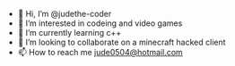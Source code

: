 - 👋 Hi, I’m @judethe-coder
- 👀 I’m interested in codeing and video games
- 🌱 I’m currently learning c++
- 💞️ I’m looking to collaborate on a minecraft hacked client
- 📫 How to reach me jude0504@hotmail.com

<!---
judethe-coder/judethe-coder is a ✨ special ✨ repository because its `README.md` (this file) appears on your GitHub profile.
You can click the Preview link to take a look at your changes.
--->
